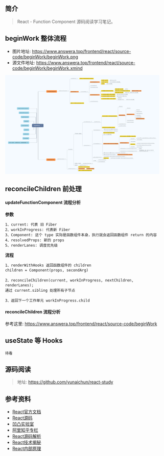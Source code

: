 ## 简介

> React - Function Component 源码阅读学习笔记。

## beginWork 整体流程

- 图片地址: https://www.answera.top/frontend/react/source-code/beginWork/beginWork.png
- 源文件地址: https://www.answera.top/frontend/react/source-code/beginWork/beginWork.xmind

![beginWork](../beginWork/beginWork.png)

## reconcileChildren 前处理

#### updateFunctionComponent 流程分析

**参数**

```
1、current: 代表 旧 Fiber
2、workInProgress: 代表新 Fiber
3、Component: 这个 type 实际是函数组件本身，执行就会返回函数组件 return 的内容
4、resolvedProps: 新的 props
5、renderLanes: 调度优先级
```

**流程**

```
1、renderWithHooks 返回函数组件的 children
children = Component(props, secondArg)

2、reconcileChildren(current, workInProgress, nextChildren, renderLanes);
通过 current.sibling 处理所有子节点

3、返回下一个工作单元 workInProgress.child
```

#### reconcileChildren 流程分析

参考这里: https://www.answera.top/frontend/react/source-code/beginWork

## useState 等 Hooks

```
待看
```

## 源码阅读

> 地址: https://github.com/yunaichun/react-study

## 参考资料

- [React官方文档](https://reactjs.org)
- [React源码](https://github.com/facebook/react/tree/8b2d3783e58d1acea53428a10d2035a8399060fe)
- [凹凸实验室](https://aotu.io/notes/2020/11/12/react-indoor/index.html)
- [阿里知乎专栏](https://zhuanlan.zhihu.com/purerender)
- [React源码解析](https://react.jokcy.me/)
- [React技术揭秘](https://react.iamkasong.com/)
- [React内部原理](http://tcatche.site/2017/07/react-internals-part-one-basic-rendering/)
